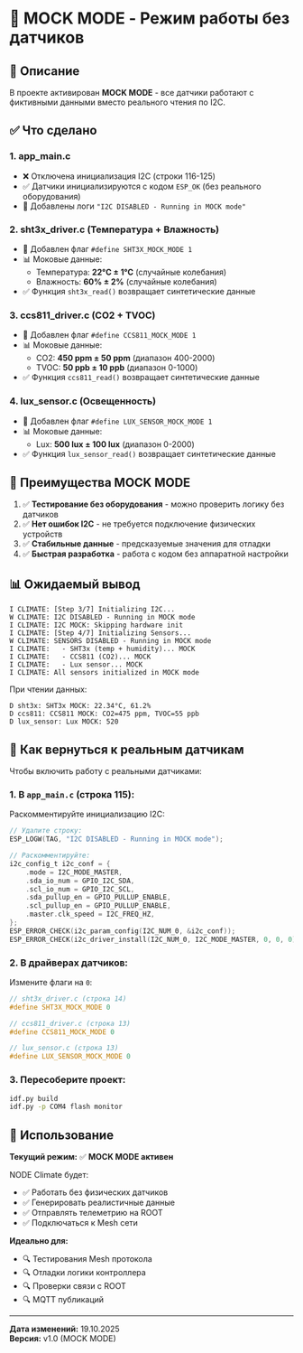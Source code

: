 # 🧪 MOCK MODE - Режим работы без датчиков

## 📝 Описание

В проекте активирован **MOCK MODE** - все датчики работают с фиктивными данными вместо реального чтения по I2C.

## ✅ Что сделано

### 1. **app_main.c**
- ❌ Отключена инициализация I2C (строки 116-125)
- ✅ Датчики инициализируются с кодом `ESP_OK` (без реального оборудования)
- 📝 Добавлены логи `"I2C DISABLED - Running in MOCK mode"`

### 2. **sht3x_driver.c** (Температура + Влажность)
- 🔧 Добавлен флаг `#define SHT3X_MOCK_MODE 1`
- 📊 Моковые данные:
  - Температура: **22°C ± 1°C** (случайные колебания)
  - Влажность: **60% ± 2%** (случайные колебания)
- ✅ Функция `sht3x_read()` возвращает синтетические данные

### 3. **ccs811_driver.c** (CO2 + TVOC)
- 🔧 Добавлен флаг `#define CCS811_MOCK_MODE 1`
- 📊 Моковые данные:
  - CO2: **450 ppm ± 50 ppm** (диапазон 400-2000)
  - TVOC: **50 ppb ± 10 ppb** (диапазон 0-1000)
- ✅ Функция `ccs811_read()` возвращает синтетические данные

### 4. **lux_sensor.c** (Освещенность)
- 🔧 Добавлен флаг `#define LUX_SENSOR_MOCK_MODE 1`
- 📊 Моковые данные:
  - Lux: **500 lux ± 100 lux** (диапазон 0-2000)
- ✅ Функция `lux_sensor_read()` возвращает синтетические данные

## 🎯 Преимущества MOCK MODE

1. ✅ **Тестирование без оборудования** - можно проверить логику без датчиков
2. ✅ **Нет ошибок I2C** - не требуется подключение физических устройств
3. ✅ **Стабильные данные** - предсказуемые значения для отладки
4. ✅ **Быстрая разработка** - работа с кодом без аппаратной настройки

## 📊 Ожидаемый вывод

```
I CLIMATE: [Step 3/7] Initializing I2C...
W CLIMATE: I2C DISABLED - Running in MOCK mode
I CLIMATE: I2C MOCK: Skipping hardware init
I CLIMATE: [Step 4/7] Initializing Sensors...
W CLIMATE: SENSORS DISABLED - Running in MOCK mode
I CLIMATE:   - SHT3x (temp + humidity)... MOCK
I CLIMATE:   - CCS811 (CO2)... MOCK
I CLIMATE:   - Lux sensor... MOCK
I CLIMATE: All sensors initialized in MOCK mode
```

При чтении данных:
```
D sht3x: SHT3x MOCK: 22.34°C, 61.2%
D ccs811: CCS811 MOCK: CO2=475 ppm, TVOC=55 ppb
D lux_sensor: Lux MOCK: 520
```

## 🔄 Как вернуться к реальным датчикам

Чтобы включить работу с реальными датчиками:

### 1. В `app_main.c` (строка 115):
Раскомментируйте инициализацию I2C:
```c
// Удалите строку:
ESP_LOGW(TAG, "I2C DISABLED - Running in MOCK mode");

// Раскомментируйте:
i2c_config_t i2c_conf = {
    .mode = I2C_MODE_MASTER,
    .sda_io_num = GPIO_I2C_SDA,
    .scl_io_num = GPIO_I2C_SCL,
    .sda_pullup_en = GPIO_PULLUP_ENABLE,
    .scl_pullup_en = GPIO_PULLUP_ENABLE,
    .master.clk_speed = I2C_FREQ_HZ,
};
ESP_ERROR_CHECK(i2c_param_config(I2C_NUM_0, &i2c_conf));
ESP_ERROR_CHECK(i2c_driver_install(I2C_NUM_0, I2C_MODE_MASTER, 0, 0, 0));
```

### 2. В драйверах датчиков:
Измените флаги на `0`:
```c
// sht3x_driver.c (строка 14)
#define SHT3X_MOCK_MODE 0

// ccs811_driver.c (строка 13)
#define CCS811_MOCK_MODE 0

// lux_sensor.c (строка 13)
#define LUX_SENSOR_MOCK_MODE 0
```

### 3. Пересоберите проект:
```bash
idf.py build
idf.py -p COM4 flash monitor
```

## 🧪 Использование

**Текущий режим:** ✅ **MOCK MODE активен**

NODE Climate будет:
- ✅ Работать без физических датчиков
- ✅ Генерировать реалистичные данные
- ✅ Отправлять телеметрию на ROOT
- ✅ Подключаться к Mesh сети

**Идеально для:**
- 🔍 Тестирования Mesh протокола
- 🔍 Отладки логики контроллера
- 🔍 Проверки связи с ROOT
- 🔍 MQTT публикаций

---

**Дата изменений:** 19.10.2025  
**Версия:** v1.0 (MOCK MODE)


